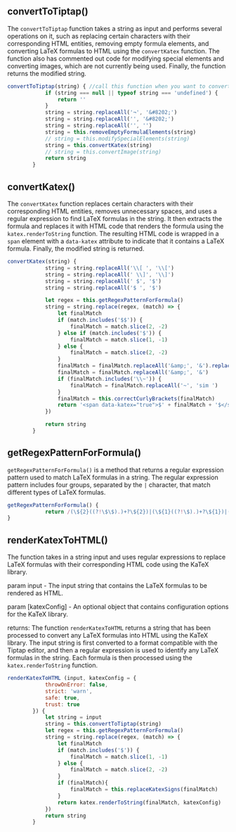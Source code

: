 ## convertToTiptap()

The `convertToTiptap` function takes a string as input and performs several operations on it,
such as replacing certain characters with their corresponding HTML entities, removing empty
formula elements, and converting LaTeX formulas to HTML using the `convertKatex` function.
The function also has commented out code for modifying special elements and converting
images, which are not currently being used. Finally, the function returns the modified
string.


```javascript
convertToTiptap(string) { //call this function when you want to convert pure HTML to tiptap format
            if (string === null || typeof string === 'undefined') {
                return ''
            }
            string = string.replaceAll('¬', '&#8202;')
            string = string.replaceAll('­', '&#8202;')
            string = string.replaceAll('', '')
            string = this.removeEmptyFormulaElements(string)
            // string = this.modifySpecialElements(string)
            string = this.convertKatex(string)
            // string = this.convertImage(string)
            return string
        }   
```

## convertKatex()

The `convertKatex` function replaces certain characters
with their corresponding HTML entities, removes unnecessary spaces, and uses a regular
expression to find LaTeX formulas in the string. It then extracts the formula and replaces
it with HTML code that renders the formula using the `katex.renderToString` function. The
resulting HTML code is wrapped in a `span` element with a `data-katex` attribute to indicate
that it contains a LaTeX formula. Finally, the modified string is returned.

```javascript
convertKatex(string) {
            string = string.replaceAll('\\[ ', '\\[')
            string = string.replaceAll(' \\]', '\\]')
            string = string.replaceAll(' $', '$')
            string = string.replaceAll('$ ', '$')

            let regex = this.getRegexPatternForFormula()
            string = string.replace(regex, (match) => {
                let finalMatch
                if (match.includes('$$')) {
                    finalMatch = match.slice(2, -2)
                } else if (match.includes('$')) {
                    finalMatch = match.slice(1, -1)
                } else {
                    finalMatch = match.slice(2, -2)
                }
                finalMatch = finalMatch.replaceAll('&amp;', '&').replaceAll('&nbsp;', ' ')
                finalMatch = finalMatch.replaceAll('&amp;', '&')
                if (finalMatch.includes('\\~')) {
                    finalMatch = finalMatch.replaceAll('~', 'sim ')
                }
                finalMatch = this.correctCurlyBrackets(finalMatch)
                return '<span data-katex="true">$' + finalMatch + '$</span>'
            })

            return string
        }    
```

## getRegexPatternForFormula()

`getRegexPatternForFormula()` is a method that returns a regular expression pattern used to
match LaTeX formulas in a string. The regular expression pattern includes four groups,
separated by the `|` character, that match different types of LaTeX formulas.

```javascript
getRegexPatternForFormula() {
            return /(\${2}((?!\$\$).)+?\${2})|(\${1}((?!\$).)+?\${1})|(\\\[.+?\\\])|(\[\\.+?\]\\)/gms;
}         
```

## renderKatexToHTML()

The function takes in a string input and uses regular expressions to replace LaTeX formulas with their corresponding HTML code using the KaTeX library.

param input - The input string that contains the LaTeX formulas to be rendered as HTML.

param [katexConfig] - An optional object that contains configuration options for the KaTeX library.

returns: The function `renderKatexToHTML` returns a string that has been processed to convert any LaTeX formulas into HTML using the KaTeX library. The input string is first converted to a format compatible with the Tiptap editor, and then a regular expression is used to identify any LaTeX formulas in the string. Each formula is then processed using the `katex.renderToString` function.

```javascript
renderKatexToHTML (input, katexConfig = {
            throwOnError: false,
            strict: 'warn',
            safe: true,
            trust: true
        }) {
            let string = input
            string = this.convertToTiptap(string)
            let regex = this.getRegexPatternForFormula()
            string = string.replace(regex, (match) => {
                let finalMatch
                if (match.includes('$')) {
                    finalMatch = match.slice(1, -1)
                } else {
                    finalMatch = match.slice(2, -2)
                }
                if (finalMatch){
                    finalMatch = this.replaceKatexSigns(finalMatch)
                }
                return katex.renderToString(finalMatch, katexConfig)
            })
            return string
        }      
```
